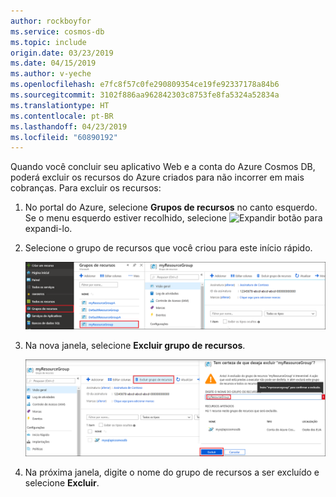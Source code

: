 ```yaml
---
author: rockboyfor
ms.service: cosmos-db
ms.topic: include
origin.date: 03/23/2019
ms.date: 04/15/2019
ms.author: v-yeche
ms.openlocfilehash: e7fc8f57c0fe290809354ce19fe92337178a84b6
ms.sourcegitcommit: 3102f886aa962842303c8753fe8fa5324a52834a
ms.translationtype: HT
ms.contentlocale: pt-BR
ms.lasthandoff: 04/23/2019
ms.locfileid: "60890192"
---
```

Quando você concluir seu aplicativo Web e a conta do Azure Cosmos DB, poderá excluir os recursos do Azure criados para não incorrer em mais cobranças. Para excluir os recursos:

1. No portal do Azure, selecione **Grupos de recursos** no canto esquerdo. Se o menu esquerdo estiver recolhido, selecione ![Expandir botão](./media/cosmos-db-delete-resource-group/expand.png) para expandi-lo.

2. Selecione o grupo de recursos que você criou para este início rápido.  

    ![Métricas no portal do Azure](./media/cosmos-db-delete-resource-group/delete-resources-select.png)

2. Na nova janela, selecione **Excluir grupo de recursos**.

    ![Métricas no portal do Azure](./media/cosmos-db-delete-resource-group/delete-resources.png)   

3. Na próxima janela, digite o nome do grupo de recursos a ser excluído e selecione **Excluir**.